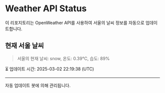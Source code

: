 
# Weather API Status

이 리포지토리는 OpenWeather API를 사용하여 서울의 날씨 정보를 자동으로 업데이트합니다.

## 현재 서울 날씨
> 서울의 현재 날씨: snow, 온도: 0.39°C, 습도: 89%

⏳ 업데이트 시간: 2025-03-02 22:19:38 (UTC)

---
자동 업데이트 봇에 의해 관리됩니다.

